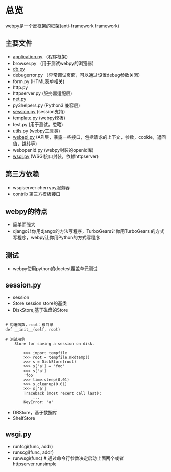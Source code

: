 # 总览

webpy是一个反框架的框架(anti-framework framework)

## 主要文件

- [application.py](application.md)  （程序框架）
- browser.py      （用于测试webpy的浏览器）
- [db.py](db.md)
- debugerror.py （异常调试页面，可以通过设置debug参数关闭）
- form.py (HTML表单相关)
- http.py 
- httpserver.py  (服务器适配层)
- [net.py](net.md)
- py3helpers.py (Python3 兼容层)
- [session.py](#session.py) (session支持)
- template.py (webpy模板)
- test.py (用于测试，忽略)
- [utils.py](utils.md) (webpy工具类)
- [webapi.py](webapi.md) (API层，暴露一些接口，包括请求的上下文，参数，cookie，返回值，跳转等)
- webopenid.py (webpy封装的openid库)
- [wsgi.py](#wsgi.py) (WSGI接口封装，依赖httpserver)

## 第三方依赖

- wsgiserver cherrypy服务器
- contrib 第三方模板接口

## webpy的特点

- 简单而强大
- django让你用django的方法写程序，TurboGears让你用TurboGears 的方式写程序，webpy让你用Python的方式写程序


## 测试

- webpy使用python的doctest覆盖单元测试

## session.py

- session
- Store session store的基类
- DiskStore,基于磁盘的Store

```

# 构造函数，root：根目录
def __init__(self, root)

# 测试用例
    Store for saving a session on disk.

        >>> import tempfile
        >>> root = tempfile.mkdtemp()
        >>> s = DiskStore(root)
        >>> s['a'] = 'foo'
        >>> s['a']
        'foo'
        >>> time.sleep(0.01)
        >>> s.cleanup(0.01)
        >>> s['a']
        Traceback (most recent call last):
            ...
        KeyError: 'a'
```

- DBStore，基于数据库
- ShelfStore

## wsgi.py

- runfcgi(func, addr)
- runscgi(func, addr)
- runwsgi(func) # 通过命令行参数决定启动上面两个或者httpserver.runsimple
